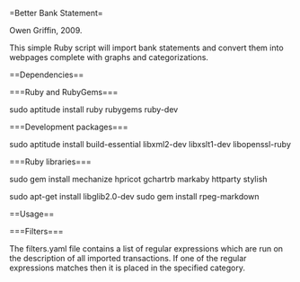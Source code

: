 =Better Bank Statement=

Owen Griffin, 2009.

This simple Ruby script will import bank statements and convert them into webpages complete with graphs and categorizations.

==Dependencies==

===Ruby and RubyGems===

sudo aptitude install ruby rubygems ruby-dev

===Development packages===

sudo aptitude install build-essential libxml2-dev libxslt1-dev libopenssl-ruby

===Ruby libraries===

sudo gem install mechanize hpricot gchartrb markaby httparty stylish

sudo apt-get install libglib2.0-dev
sudo gem install rpeg-markdown 

==Usage==



===Filters===

The filters.yaml file contains a list of regular expressions which are run on the description of all imported transactions. If one of the regular expressions matches then it is placed in the specified category.